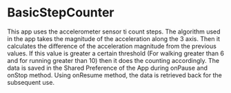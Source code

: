 # BasicStepCounter
This app uses the accelerometer sensor ti count steps. The algorithm used in the app takes the magnitude of the acceleration along the 3 axis. Then it calculates the difference of the acceleration magnitude from the previous values. If this value is greater a certain threshold (For walking greater than 6 and for running greater than 10) then it does the counting accordingly. The data is saved in the Shared Preference of the App during onPause and onStop method. Using onResume method, the data is retrieved back for the subsequent use.
